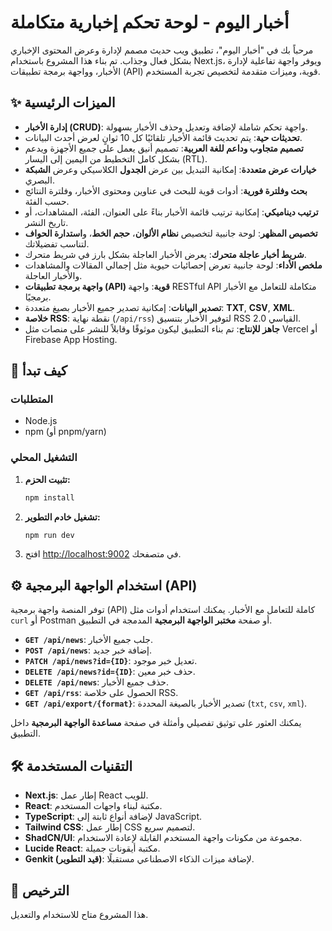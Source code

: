 
# أخبار اليوم - لوحة تحكم إخبارية متكاملة

مرحباً بك في "أخبار اليوم"، تطبيق ويب حديث مصمم لإدارة وعرض المحتوى الإخباري بشكل فعال وجذاب. تم بناء هذا المشروع باستخدام Next.js، ويوفر واجهة تفاعلية لإدارة الأخبار، وواجهة برمجة تطبيقات (API) قوية، وميزات متقدمة لتخصيص تجربة المستخدم.

## ✨ الميزات الرئيسية

- **إدارة الأخبار (CRUD)**: واجهة تحكم شاملة لإضافة وتعديل وحذف الأخبار بسهولة.
- **تحديثات حية**: يتم تحديث قائمة الأخبار تلقائيًا كل 10 ثوانٍ لعرض أحدث البيانات.
- **تصميم متجاوب وداعم للغة العربية**: تصميم أنيق يعمل على جميع الأجهزة ويدعم بشكل كامل التخطيط من اليمين إلى اليسار (RTL).
- **خيارات عرض متعددة**: إمكانية التبديل بين عرض **الجدول** الكلاسيكي وعرض **الشبكة** البصري.
- **بحث وفلترة فورية**: أدوات قوية للبحث في عناوين ومحتوى الأخبار، وفلترة النتائج حسب الفئة.
- **ترتيب ديناميكي**: إمكانية ترتيب قائمة الأخبار بناءً على العنوان، الفئة، المشاهدات، أو تاريخ النشر.
- **تخصيص المظهر**: لوحة جانبية لتخصيص **نظام الألوان**، **حجم الخط**، و**استدارة الحواف** لتناسب تفضيلاتك.
- **شريط أخبار عاجلة متحرك**: يعرض الأخبار العاجلة بشكل بارز في شريط متحرك.
- **ملخص الأداء**: لوحة جانبية تعرض إحصائيات حيوية مثل إجمالي المقالات والمشاهدات والأخبار العاجلة.
- **واجهة برمجة تطبيقات (API) قوية**: واجهة RESTful API متكاملة للتعامل مع الأخبار برمجيًا.
- **تصدير البيانات**: إمكانية تصدير جميع الأخبار بصيغ متعددة: **TXT**, **CSV**, **XML**.
- **خلاصة RSS**: نقطة نهاية (`/api/rss`) لتوفير الأخبار بتنسيق RSS 2.0 القياسي.
- **جاهز للإنتاج**: تم بناء التطبيق ليكون موثوقًا وقابلاً للنشر على منصات مثل Vercel أو Firebase App Hosting.

## 🚀 كيف تبدأ

### المتطلبات
- Node.js
- npm (أو pnpm/yarn)

### التشغيل المحلي

1.  **تثبيت الحزم:**
    ```bash
    npm install
    ```

2.  **تشغيل خادم التطوير:**
    ```bash
    npm run dev
    ```

3.  افتح [http://localhost:9002](http://localhost:9002) في متصفحك.

## ⚙️ استخدام الواجهة البرمجية (API)

توفر المنصة واجهة برمجية (API) كاملة للتعامل مع الأخبار. يمكنك استخدام أدوات مثل `curl` أو Postman أو صفحة **مختبر الواجهة البرمجية** المدمجة في التطبيق.

- **`GET /api/news`**: جلب جميع الأخبار.
- **`POST /api/news`**: إضافة خبر جديد.
- **`PATCH /api/news?id={ID}`**: تعديل خبر موجود.
- **`DELETE /api/news?id={ID}`**: حذف خبر معين.
- **`DELETE /api/news`**: حذف جميع الأخبار.
- **`GET /api/rss`**: الحصول على خلاصة RSS.
- **`GET /api/export/{format}`**: تصدير الأخبار بالصيغة المحددة (`txt`, `csv`, `xml`).

يمكنك العثور على توثيق تفصيلي وأمثلة في صفحة **مساعدة الواجهة البرمجية** داخل التطبيق.

## 🛠️ التقنيات المستخدمة

- **Next.js**: إطار عمل React للويب.
- **React**: مكتبة لبناء واجهات المستخدم.
- **TypeScript**: لإضافة أنواع ثابتة إلى JavaScript.
- **Tailwind CSS**: إطار عمل CSS لتصميم سريع.
- **ShadCN/UI**: مجموعة من مكونات واجهة المستخدم القابلة لإعادة الاستخدام.
- **Lucide React**: مكتبة أيقونات جميلة.
- **Genkit (قيد التطوير)**: لإضافة ميزات الذكاء الاصطناعي مستقبلًا.

## 📄 الترخيص

هذا المشروع متاح للاستخدام والتعديل.
